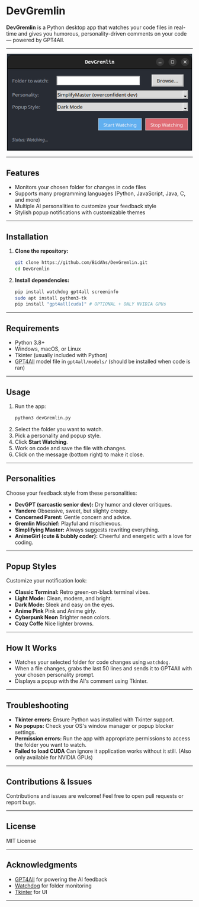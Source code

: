 # DevGremlin

**DevGremlin** is a Python desktop app that watches your code files in real-time and gives you humorous, personality-driven comments on your code — powered by GPT4All.

---

<p align="center">
  <img src="devGremlinUI.png" alt="DevGremlin UI" width="500"/>
</p>

---

## Features

- Monitors your chosen folder for changes in code files
- Supports many programming languages (Python, JavaScript, Java, C, and more)
- Multiple AI personalities to customize your feedback style
- Stylish popup notifications with customizable themes

---

## Installation

1. **Clone the repository:**
   ```bash
   git clone https://github.com/BidAhs/DevGremlin.git
   cd DevGremlin
   ```

2. **Install dependencies:**
   ```bash
   pip install watchdog gpt4all screeninfo
   sudo apt install python3-tk
   pip install "gpt4all[cuda]" # OPTIONAL + ONLY NVIDIA GPUs 
   ```

---

## Requirements

- Python 3.8+
- Windows, macOS, or Linux
- Tkinter (usually included with Python)
- [GPT4All](https://huggingface.co/TheBloke/Mistral-7B-Instruct-v0.1-GGUF) model file in `gpt4all/models/` (should be installed when code is ran)

---

## Usage

1. Run the app:
   ```bash
   python3 devGremlin.py
   ```
2. Select the folder you want to watch.
3. Pick a personality and popup style.
4. Click **Start Watching**.
5. Work on code and save the file with changes.
6. Click on the message (bottom right) to make it close.

---

## Personalities

Choose your feedback style from these personalities:

- **DevGPT (sarcastic senior dev):** Dry humor and clever critiques.
- **Yandere** Obsessive, sweet, but slighty creepy.
- **Concerned Parent:** Gentle concern and advice.
- **Gremlin Mischief:** Playful and mischievous.
- **Simplifying Master:** Always suggests rewriting everything.
- **AnimeGirl (cute & bubbly coder):** Cheerful and energetic with a love for coding.

---

## Popup Styles

Customize your notification look:

- **Classic Terminal:** Retro green-on-black terminal vibes.
- **Light Mode:** Clean, modern, and bright.
- **Dark Mode:** Sleek and easy on the eyes.
- **Anime Pink** Pink and Anime girly.
- **Cyberpunk Neon** Brighter neon colors.
- **Cozy Coffe** Nice lighter browns. 

---

## How It Works

- Watches your selected folder for code changes using `watchdog`.
- When a file changes, grabs the last 50 lines and sends it to GPT4All with your chosen personality prompt.
- Displays a popup with the AI's comment using Tkinter.

---

## Troubleshooting

- **Tkinter errors:** Ensure Python was installed with Tkinter support.
- **No popups:** Check your OS's window manager or popup blocker settings.
- **Permission errors:** Run the app with appropriate permissions to access the folder you want to watch.
- **Failed to load CUDA** Can ignore it application works without it still. (Also only available for NVIDIA GPUs)

---

## Contributions & Issues

Contributions and issues are welcome! Feel free to open pull requests or report bugs.

---

## License

MIT License

---

## Acknowledgments

- [GPT4All](https://huggingface.co/TheBloke/Mistral-7B-Instruct-v0.1-GGUF) for powering the AI feedback  
- [Watchdog](https://pypi.org/project/watchdog/) for folder monitoring  
- [Tkinter](https://docs.python.org/3/library/tkinter.html) for UI

---


